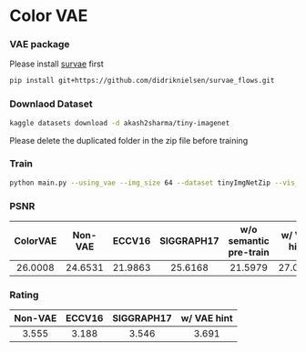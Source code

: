 # Color VAE

### VAE package

Please install [survae](https://github.com/didriknielsen/survae_flows) first
```bash
pip install git+https://github.com/didriknielsen/survae_flows.git
```

### Downlaod Dataset

```bash
kaggle datasets download -d akash2sharma/tiny-imagenet
```

Please delete the duplicated folder in the zip file before training 

### Train

```bash
python main.py --using_vae --img_size 64 --dataset tinyImgNetZip --vis_mode wandb
```

### PSNR

|ColorVAE|Non-VAE|ECCV16|SIGGRAPH17|w/o semantic pre-train|w/ VAE hint|
|:-:|:-:|:-:|:-:|:-:|:-:|
|26.0008|24.6531|21.9863|25.6168|21.5979|27.0091|

### Rating

|Non-VAE|ECCV16|SIGGRAPH17|w/ VAE hint|
|:-:|:-:|:-:|:-:|
|3.555|3.188|3.546|3.691|
